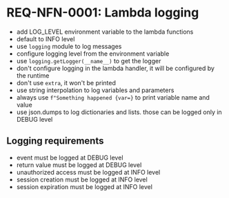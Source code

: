 # REQ-NFN-0001: Lambda logging

- add LOG_LEVEL environment variable to the lambda functions
- default to INFO level
- use `logging` module to log messages
- configure logging level from the environment variable
- use `logging.getLogger(__name__)` to get the logger
- don't configure logging in the lambda handler, it will be configured by the runtime
- don't use `extra`, it won't be printed
- use string interpolation to log variables and parameters
- always use `f"Something happened {var=}` to print variable name and value
- use json.dumps to log dictionaries and lists. those can be logged only in DEBUG level

## Logging requirements

- event must be logged at DEBUG level
- return value must be logged at DEBUG level
- unauthorized access must be logged at INFO level
- session creation must be logged at INFO level
- session expiration must be logged at INFO level